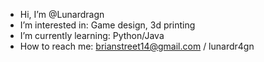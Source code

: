 - Hi, I’m @Lunardragn
- I’m interested in: Game design, 3d printing
- I’m currently learning: Python/Java
- How to reach me: brianstreet14@gmail.com / lunardr4gn

<!---
Lunardragn/Lunardragn is a ✨ special ✨ repository because its `README.md` (this file) appears on your GitHub profile.
You can click the Preview link to take a look at your changes.
--->

